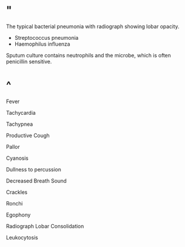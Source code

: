 # "

The typical bacterial pneumonia with radiograph showing lobar opacity.

- Streptococcus pneumonia
- Haemophilus influenza

Sputum culture contains neutrophils and the microbe, which is often penicillin sensitive.

# ^

Fever

Tachycardia

Tachypnea

Productive Cough

Pallor

Cyanosis

Dullness to percussion

Decreased Breath Sound

Crackles

Ronchi

Egophony

Radiograph Lobar Consolidation

Leukocytosis
